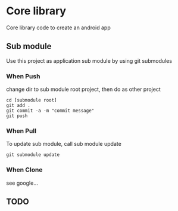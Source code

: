 # Core library

Core library code to create an android app


## Sub module

Use this project as application sub module by using git submodules

### When Push

change dir to sub module root project, then do as other project

    cd [submodule root]
    git add .
    git commit -a -m "commit message"
    git push

### When Pull

To update sub module, call sub module update

    git submodule update


### When Clone

see google...


## TODO
